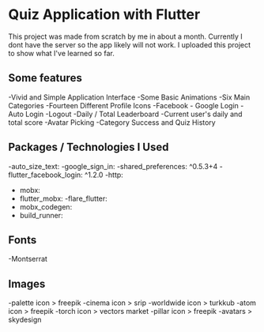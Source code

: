 # Quiz Application with Flutter

This project was made from scratch by me in about a month. Currently I dont have the server so the app likely will not work. I uploaded this project to show what I've learned so far.

## Some features
-Vivid and Simple Application Interface
-Some Basic Animations
-Six Main Categories
-Fourteen Different Profile Icons
-Facebook - Google Login
-Auto Login
-Logout
-Daily / Total Leaderboard
-Current user's daily and total score
-Avatar Picking
-Category Success and Quiz History


## Packages / Technologies I Used
  -auto_size_text:
  -google_sign_in:
  -shared_preferences: ^0.5.3+4
  -flutter_facebook_login: ^1.2.0
  -http:
 - mobx:
-  flutter_mobx:
  -flare_flutter:
 - mobx_codegen:
 - build_runner:

## Fonts
-Montserrat

## Images
-palette icon > freepik
-cinema icon > srip
-worldwide icon > turkkub
-atom icon > freepik
-torch icon > vectors market
-pillar icon > freepik
-avatars > skydesign
